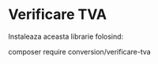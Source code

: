 # Verificare TVA

Instaleaza aceasta librarie folosind:

composer require conversion/verificare-tva
